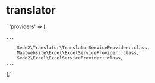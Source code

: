 # translator

`
'providers' => [

    ...

        Sede2\Translator\TranslatorServiceProvider::class,
        Maatwebsite\Excel\ExcelServiceProvider::class,
        Sede2\Excel\ExcelServiceProvider::class,
    ...
];`
